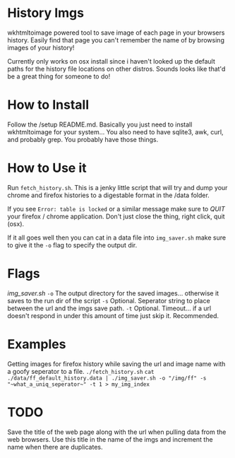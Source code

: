 History Imgs
============

wkhtmltoimage powered tool to save image of each page in your browsers history.
Easily find that page you can't remember the name of by browsing images of your history!

Currently only works on osx install since i haven't looked up the default paths for the history
file locations on other distros.  Sounds looks like that'd be a great thing for someone to do!

How to Install
==============

Follow the /setup README.md.  Basically you just need to install wkhtmltoimage for your system...
You also need to have sqlite3, awk, curl, and probably grep.
You probably have those things.

How to Use it
=============

Run `fetch_history.sh`.  This is a jenky little script that will try and dump your chrome and firefox histories to a digestable format in the /data folder.

If you see `Error: table is locked` or a similar message make sure to *QUIT* your firefox / chrome application.
Don't just close the thing, right click, quit (osx).

If it all goes well then you can cat in a data file into `img_saver.sh` make sure to give it the `-o` flag to specify the output dir.

Flags
======

*img_saver.sh*
`-o` The output directory for the saved images... otherwise it saves to the run dir of the script
`-s` Optional.  Seperator string to place between the url and the imgs save path.
`-t` Optional.  Timeout... if a url doesn't respond in under this amount of time just skip it.  Recommended.

Examples
========

Getting images for firefox history while saving the url and image name with a goofy seperator to a file.
`./fetch_history.sh`
`cat ./data/ff_default_history.data | ./img_saver.sh -o "/img/ff" -s "~what_a_uniq_seperator~" -t 1 > my_img_index`

TODO
====

Save the title of the web page along with the url when pulling data from the web browsers.
    Use this title in the name of the imgs and increment the name when there are duplicates.


